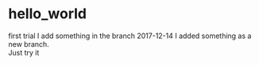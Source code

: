 # hello_world
first trial 
I add something in the branch
2017-12-14 I added something as a new branch. 
\
Just try it
